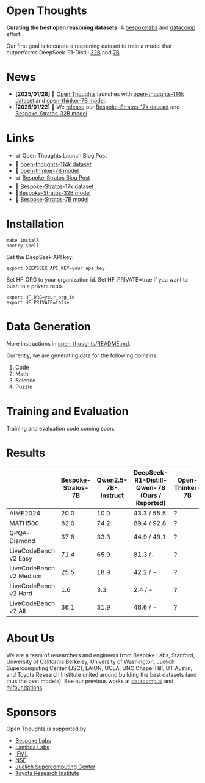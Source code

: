 # Open Thoughts
**Curating the best open reasoning datasets.**  A [bespokelabs](https://bespokelabs.ai/) and [datacomp](https://www.datacomp.ai/) effort.

Our first goal is to curate a reasoning dataset to train a model that outperforms DeepSeek-R1-Distill [32B](https://huggingface.co/deepseek-ai/DeepSeek-R1-Distill-Qwen-32B) and [7B](https://huggingface.co/deepseek-ai/DeepSeek-R1-Distill-Qwen-7B).

# News
- **[2025/01/28]** 🎉 [Open Thoughts](https://www.open-thoughts.ai/) launches with [open-thoughts-114k dataset](https://huggingface.co/datasets/open-thoughts/open-thoughts-114k) and [open-thinker-7B model](https://huggingface.co/open-thoughts/open-thinker-7B).
- **[2025/01/22]** 🎉 We [release](https://www.bespokelabs.ai/blog/bespoke-stratos-the-unreasonable-effectiveness-of-reasoning-distillation) our [Bespoke-Stratos-17k dataset](https://huggingface.co/datasets/bespokelabs/Bespoke-Stratos-17k) and [Bespoke-Stratos-32B model](https://huggingface.co/bespokelabs/Bespoke-Stratos-32B) 

# Links
- 📊 Open Thoughts Launch Blog Post
- 🧠 [open-thoughts-114k dataset](https://huggingface.co/datasets/open-thoughts/open-thoughts-114k)
- 🤖 [open-thinker-7B model](https://huggingface.co/open-thoughts/open-thinker-7B)
- 📊 [Bespoke-Stratos Blog Post](https://www.bespokelabs.ai/blog/bespoke-stratos-the-unreasonable-effectiveness-of-reasoning-distillation)
- 🧠 [Bespoke-Stratos-17k dataset](https://huggingface.co/datasets/bespokelabs/Bespoke-Stratos-17k)
- 🤖[Bespoke-Stratos-32B model](https://huggingface.co/bespokelabs/Bespoke-Stratos-32B)
- 🤖 [Bespoke-Stratos-7B model](https://huggingface.co/bespokelabs/Bespoke-Stratos-7B)

# Installation
```
make install
poetry shell
```
Set the DeepSeek API key:
```
export DEEPSEEK_API_KEY=your_api_key
```

Set HF_ORG to your organization id. Set HF_PRIVATE=true if you want to push to a private repo.
```
export HF_ORG=your_org_id
export HF_PRIVATE=false
```

# Data Generation
More instructions in [open_thoughts/README.md](open_thoughts/README.md).

Currently, we are generating data for the following domains:
1. Code
2. Math
3. Science
4. Puzzle

# Training and Evaluation
Training and evaluation code coming soon.

# Results

||Bespoke-Stratos-7B|Qwen2.5-7B-Instruct|DeepSeek-R1-Distill-Qwen-7B (Ours / Reported)| Open-Thinker-7B |
|---|---|---|---|--- |
|AIME2024|20.0|10.0|43.3 / 55.5| ? |
|MATH500|82.0|74.2|89.4 / 92.8| ? |
|GPQA-Diamond|37.8|33.3|44.9 / 49.1| ? |
|LiveCodeBench v2 Easy|71.4|65.9|81.3 /-| ? |
|LiveCodeBench v2 Medium|25.5|18.9|42.2 / -| ? |
|LiveCodeBench v2 Hard|1.6|3.3|2.4 / - | ? |
|LiveCodeBench v2 All|36.1|31.9|46.6 / -  | ? |

# About Us

We are a team of researchers and engineers from Bespoke Labs, Stanford, University of California Berkeley, University of Washington, Juelich Supercomputing Center (JSC), LAION, UCLA, UNC Chapel Hill, UT Austin, and Toyota Research Institute united around building the best datasets (and thus the best models). See our previous works at [datacomp.ai](https://www.datacomp.ai/) and [mlfoundations](https://github.com/mlfoundations).

# Sponsors
Open Thoughts is supported by 
- [Bespoke Labs](https://www.bespokelabs.ai/)
- [Lambda Labs](https://lambdalabs.com/)
- [IFML](https://www.ifml.institute/)
- [NSF](https://www.nsf.gov/)
- [Juelich Supercomputing Center](https://www.fz-juelich.de/en/ias/jsc)
- [Toyota Research Institute](https://www.tri.global/)

